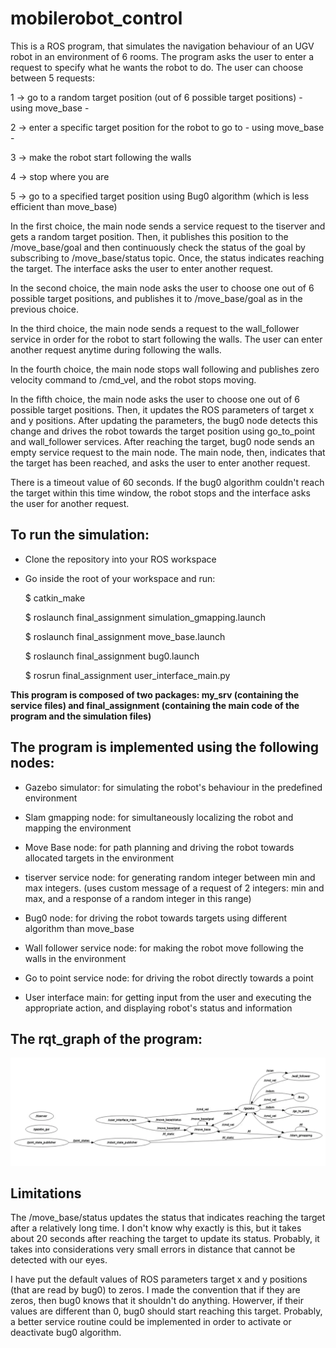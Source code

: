 # mobilerobot_control

This is a ROS program, that simulates the navigation behaviour of an UGV robot in an environment of 6 rooms. The program asks the user to enter 
a request to specify what he wants the robot to do. The user can choose between 5 requests:

1 -> go to a random target position (out of 6 possible target positions) - using move_base -

2 -> enter a specific target position for the robot to go to  - using move_base -

3 -> make the robot start following the walls

4 -> stop where you are

5 -> go to a specified target position using Bug0 algorithm (which is less efficient than move_base)

In the first choice, the main node sends a service request to the tiserver and gets a random target position. Then, it publishes this position to the /move_base/goal and 
then continuously check the status of the goal by subscribing to /move_base/status topic. Once, the status indicates reaching the target. The interface asks the user to enter
another request.

In the second choice, the main node asks the user to choose one out of 6 possible target positions, and publishes it to /move_base/goal as in the previous choice. 

In the third choice, the main node sends a request to the wall_follower service in order for the robot to start following the walls. The user can enter another request anytime
during following the walls. 

In the fourth choice, the main node stops wall following and publishes zero velocity command to /cmd_vel, and the robot stops moving.

In the fifth choice, the main node asks the user to choose one out of 6 possible target positions. Then, it updates the ROS parameters of target x and y positions. After updating the parameters, the bug0 node detects this change and drives the robot towards the target position using go_to_point and wall_follower services. After reaching the
target, bug0 node sends an empty service request to the main node. The main node, then, indicates that the target has been reached, and asks the user to enter another request.

There is a timeout value of 60 seconds. If the bug0 algorithm couldn't reach the target within this time window, the robot stops and the interface asks the user for another request. 



## To run the simulation:

- Clone the repository into your ROS workspace

- Go inside the root of your workspace and run:

  $ catkin_make

  $ roslaunch final_assignment simulation_gmapping.launch
  
  $ roslaunch final_assignment move_base.launch
  
  $ roslaunch final_assignment bug0.launch
  
  $ rosrun final_assignment user_interface_main.py
  


**This program is composed of two packages: my_srv (containing the service files) and final_assignment (containing the main code of the program and the simulation files)**


## The program is implemented using the following nodes: 

- Gazebo simulator: for simulating the robot's behaviour in the predefined environment

- Slam gmapping node: for simultaneously localizing the robot and mapping the environment

- Move Base node: for path planning and driving the robot towards allocated targets in the environment

- tiserver service node: for generating random integer between min and max integers. (uses custom message of a request of 2 integers: min and max, and a response of a random integer in this range)

- Bug0 node: for driving the robot towards targets using different algorithm than move_base 

- Wall follower service node: for making the robot move following the walls in the environment

- Go to point service node: for driving the robot directly towards a point

- User interface main: for getting input from the user and executing the appropriate action, and displaying robot's status and information

## The rqt_graph of the program: 

![alt text](https://github.com/yaraalaa0/mobilerobot_control/blob/main/graph_2.PNG)




## Limitations

 The /move_base/status updates the status that indicates reaching the target after a relatively long time. I don't know why exactly is this, but it takes about 20 seconds after reaching the target to update its status. Probably, it takes into considerations very small errors in distance that cannot be detected with our eyes. 
 
 I have put the default values of ROS parameters target x and y positions (that are read by bug0) to zeros. I made the convention that if they are zeros, then bug0 knows that it shouldn't do anything. Howerver, if their values are different than 0, bug0 should start reaching this target. Probably, a better service routine could be implemented in order to activate or deactivate bug0 algorithm. 

